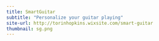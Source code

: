 ```yaml
---
title: SmartGuitar
subtitle: "Personalize your guitar playing"
site-url: http://torinhopkins.wixsite.com/smart-guitar
thumbnail: sg.png 
---
```

